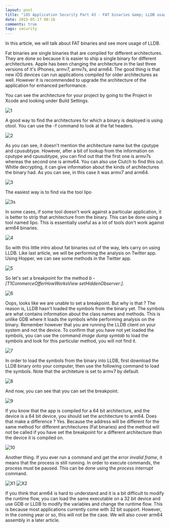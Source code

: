 ```yaml
---
layout: post
title: "iOS Application Security Part 43 - FAT binaries &amp; LLDB usage continued"
date: 2015-05-17 00:18
comments: true
tags: security
---
```

In this article, we will talk about FAT binaries and see more usage of LLDB.

Fat binaries are single binaries that are compiled for different architectures. They are done so because it is easier to ship a single binary for different architectures. Apple has been changing the architecture in the last three versions of it's iPhones, armv7, armv7s, and arm64\. The good thing is that new iOS devices can run applications compiled for older architectures as well. However it is recommended to upgrade the architecture of the application for enhanced performance.

You can see the architecture for your project by going to the Project in Xcode and looking under Build Settings.

<!--more-->

![1]({{site.baseurl}}/images/posts/ios43/1.png) 

A good way to find the architectures for which a binary is deployed is using otool. You can use the -f command to look at the fat headers.

![2]({{site.baseurl}}/images/posts/ios43/2.png)

As you can see, it doesn't mention the architecture name but the cputype and cpusubtype. However, after a bit of lookup from the information on cputype and cpusubtype, you can find out that the first one is armv7s whereas the second one is armv64\. You can also use Clutch to find this out. Whitle decrypting, it can give information about the kinds of architectures the binary had. As you can see, in this case it was armv7 and arm64.

![3]({{site.baseurl}}/images/posts/ios43/3.png)

The easiest way is to find via the tool lipo

![3s]({{site.baseurl}}/images/posts/ios43/3s.png)

In some cases, if some tool doesn't work against a particular application, it is better to strip that architecture from the binary. This can be done using a tool named lipo. This is essentially useful as a lot of tools don't work against arm64 binaries.

![4]({{site.baseurl}}/images/posts/ios43/4.png)

So with this little intro about fat binaries out of the way, lets carry on using LLDB. Like last article, we will be performing the analysis on Twitter app. Using Hopper, we can see some methods in the Twitter app.

![5]({{site.baseurl}}/images/posts/ios43/5.png)

So let's set a breakpoint for the method _b -[T1CommerceOfferHowWorksView setHiddenObserver:]_.

![6]({{site.baseurl}}/images/posts/ios43/6.png)

Oops, looks like we are unable to set a breakpoint. But why is that ? The reason is, LLDB hasn't loaded the symbols from the binary yet. The symbols are what contains information about the class names and methods. This is unlike GDB where it loads the symbols while performing analysis on the binary. Remember however that you are running the LLDB client on your system and not the device. To confirm that you have not yet loaded the symbols, you can use the command _image dump symtab_ to load the symbols and look for this particular method, you will not find it.

![7]({{site.baseurl}}/images/posts/ios43/7.png)

In order to load the symbols from the binary into LLDB, first download the LLDB binary onto your computer, then use the following command to load the symbols. Note that the architeture is set to armv7 by default.

![8]({{site.baseurl}}/images/posts/ios43/8.png)

And now, you can see that you can set the breakpoint.

![9]({{site.baseurl}}/images/posts/ios43/9.png)

If you know that the app is compiled for a 64 bit architecture, and the device is a 64 bit device, you should set the architecture to arm64\. Does that make a difference ? Yes. Because the address will be different for the same method for different architectures (Fat binaries) and the method will not be called if you have set the breakpoint for a different architecture than the device it is compiled on.

![10]({{site.baseurl}}/images/posts/ios43/10.png)

Another thing. If you ever run a command and get the error _invalid frame_, it means that the process is still running. In order to execute commands, the process must be paused. This can be done using the _process interrupt_ command.

![X1]({{site.baseurl}}/images/posts/ios43/x1.png) ![X2]({{site.baseurl}}/images/posts/ios43/x2.png)

If you think that arm64 is hard to understand and it is a bit difficult to modify the runtime flow, you can load the same executable on a 32 bit device and use GDB or LLDB to modify the variables and change the runtime flow. This is because most applications currently come with 32 bit support. However, in the coming year or so, this will not be the case. We will also cover arm64 assembly in a later article.